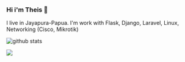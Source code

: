 ### Hi i'm Theis 👋
I live in Jayapura-Papua. I'm work with Flask, Django, Laravel, Linux, Networking (Cisco, Mikrotik)

![github stats](https://github-readme-stats.vercel.app/api?username=antheiz&show_icons=true)

<!--
- 🔭 I'm currently working on my personal projects with *flask* and *django*
- 🌱 I'm currently learning Python for *web development*, *network automation* and *Arduino (IoT)*
- 😄 I'm natively speak Indonesian and little can speak english.
- 📫 You can contact me: Telegram : [@antroytheiz](https://t.me/antroytheiz)
- 📝 You can check <a href="http://theisandatu.com">my personal website</a> to see my notes.
-->

<img src="https://github-readme-stats.vercel.app/api/top-langs/?username=antheiz&theme=vue">


